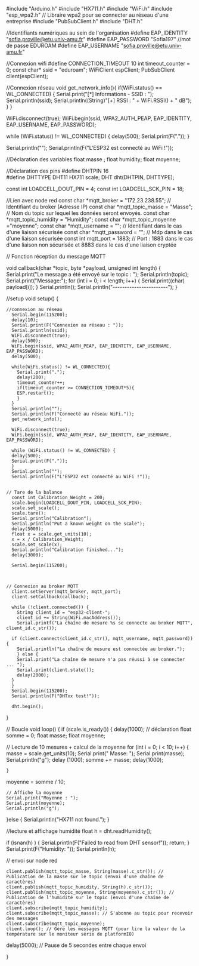 #include "Arduino.h"
#include "HX711.h"
#include "WiFi.h"
#include "esp_wpa2.h" // Libraire wpa2 pour se connecter au réseau d'une entreprise
#include "PubSubClient.h"
#include "DHT.h"


//Identifiants numériques au sein de l'organisation
  #define EAP_IDENTITY "sofia.proville@etu.univ-amu.fr"
  #define EAP_PASSWORD "Sofia197" //mot de passe EDUROAM
  #define EAP_USERNAME "sofia.proville@etu.univ-amu.fr"

//Connexion wifi
  #define CONNECTION_TIMEOUT 10
  int timeout_counter = 0;
  const char* ssid = "eduroam";
  WiFiClient espClient;
  PubSubClient client(espClient);

//Connexion réseau
  void get_network_info(){
    if(WiFi.status() == WL_CONNECTED) {
        Serial.print("[*] Informations - SSID : ");
        Serial.println(ssid);
        Serial.println((String)"[+] RSSI : " + WiFi.RSSI() + " dB");
    }
  }

  WiFi.disconnect(true);
  WiFi.begin(ssid, WPA2_AUTH_PEAP, EAP_IDENTITY, EAP_USERNAME, EAP_PASSWORD); 
  
  while (WiFi.status() != WL_CONNECTED) {
    delay(500);
    Serial.print(F("."));
  }

  Serial.println("");
  Serial.println(F("L'ESP32 est connecté au WiFi !"));


//Déclaration des variables
  float masse ;
  float humidity;
  float moyenne;
  
   
//Déclaration des pins
  #define DHTPIN 16  
  #define DHTTYPE DHT11
  HX711 scale;
  DHT dht(DHTPIN, DHTTYPE);

  const int LOADCELL_DOUT_PIN = 4;
  const int LOADCELL_SCK_PIN = 18;


//Lien avec node red
  const char *mqtt_broker = "172.23.238.55"; // Identifiant du broker (Adresse IP)
  const char *mqtt_topic_masse = "Masse"; // Nom du topic sur lequel les données seront envoyés.
  const char *mqtt_topic_humidity = "Humidity";
  const char *mqtt_topic_moyenne ="moyenne";
  const char *mqtt_username = ""; // Identifiant dans le cas d'une liaison sécurisée
  const char *mqtt_password = ""; // Mdp dans le cas d'une liaison sécurisée
  const int mqtt_port = 1883; // Port : 1883 dans le cas d'une liaison non sécurisée et 8883 dans le cas d'une liaison cryptée

  // Fonction réception du message MQTT 

  void callback(char *topic, byte *payload, unsigned int length) {
    Serial.print("Le message a été envoyé sur le topic : ");
    Serial.println(topic);
    Serial.print("Message:");
    for (int i = 0; i < length; i++) {
      Serial.print((char) payload[i]);
    }
    Serial.println();
    Serial.println("-----------------------");
  }


 
//setup
  void setup() {

    //connexion au réseau
      Serial.begin(115200);
      delay(10);
      Serial.print(F("Connexion au réseau : "));
      Serial.println(ssid);
      WiFi.disconnect(true);
      delay(500);
      WiFi.begin(ssid, WPA2_AUTH_PEAP, EAP_IDENTITY, EAP_USERNAME, EAP_PASSWORD);
      delay(500);
   
      while(WiFi.status() != WL_CONNECTED){
        Serial.print(".");
        delay(200);
        timeout_counter++;
        if(timeout_counter >= CONNECTION_TIMEOUT*5){
        ESP.restart();
        }
      }
      Serial.println("");
      Serial.println(F("Connecté au réseau WiFi."));
      get_network_info();
 
      WiFi.disconnect(true);
      WiFi.begin(ssid, WPA2_AUTH_PEAP, EAP_IDENTITY, EAP_USERNAME, EAP_PASSWORD);
 
      while (WiFi.status() != WL_CONNECTED) {
      delay(500);
      Serial.print(F("."));
      }
      Serial.println("");
      Serial.println(F("L'ESP32 est connecté au WiFi !"));
 

    // Tare de la balance
      const int Calibration_Weight = 200;
      scale.begin(LOADCELL_DOUT_PIN, LOADCELL_SCK_PIN);
      scale.set_scale();
      scale.tare();
      Serial.println("Calibration");
      Serial.println("Put a known weight on the scale");
      delay(5000);
      float x = scale.get_units(10);
      x = x / Calibration_Weight;
      scale.set_scale(x);
      Serial.println("Calibration finished...");
      delay(3000);

      Serial.begin(115200);
 
 
 
    // Connexion au broker MQTT  
      client.setServer(mqtt_broker, mqtt_port);
      client.setCallback(callback);
 
      while (!client.connected()) {
        String client_id = "esp32-client-";
        client_id += String(WiFi.macAddress());
        Serial.printf("La chaîne de mesure %s se connecte au broker MQTT", client_id.c_str());
   
      if (client.connect(client_id.c_str(), mqtt_username, mqtt_password)) {
        Serial.println("La chaîne de mesure est connectée au broker.");
        } else {
        Serial.print("La chaîne de mesure n'a pas réussi à se connecter ... ");
        Serial.print(client.state());
        delay(2000);
      }
      }
      Serial.begin(115200);
      Serial.println(F("DHTxx test!"));

      dht.begin();

}

// Boucle
  void loop() {
    if (scale.is_ready()) {
    delay(1000);
    // déclaration
      float somme = 0;
      float masse;
      float moyenne;
      
  // Lecture de 10 mesures + calcul de la moyenne 
    for (int i = 0; i < 10; i++) {
      masse = scale.get_units(10);
      Serial.print(" Masse: ");
      Serial.print(masse);
      Serial.println("g");
      delay (1000);
      somme += masse;
      delay(1000);
      
    }
moyenne = somme / 10;
    
    
  

    // Affiche la moyenne
    Serial.print("Moyenne : ");
    Serial.print(moyenne);
    Serial.println("g");

  }else {
Serial.println("HX711 not found.");
  }



//lecture et affichage humidité
  float h = dht.readHumidity();

  if (isnan(h) ) {
    Serial.println(F("Failed to read from DHT sensor!"));
    return;
  }
  Serial.print(F("Humidity: "));
  Serial.println(h);

// envoi sur node red

    client.publish(mqtt_topic_masse, String(masse).c_str()); // Publication de la masse sur le topic (envoi d'une chaîne de caractères)
    client.publish(mqtt_topic_humidity, String(h).c_str());
    client.publish(mqtt_topic_moyenne, String(moyenne).c_str()); // Publication de l'humidité sur le topic (envoi d'une chaîne de caractères)
    client.subscribe(mqtt_topic_humidity);
    client.subscribe(mqtt_topic_masse); // S'abonne au topic pour recevoir des messages
    client.subscribe(mqtt_topic_moyenne);
    client.loop(); // Gère les messages MQTT (pour lire la valeur de la température sur le moniteur série de platformIO)
delay(5000); // Pause de 5 secondes entre chaque envoi

}









